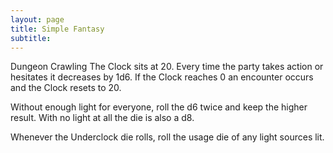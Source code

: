 ```yaml
---
layout: page
title: Simple Fantasy
subtitle:  
---
```

Dungeon Crawling
The Clock sits at 20. Every time the party takes action or hesitates it decreases by 1d6. If the Clock reaches 0 an encounter occurs and the Clock resets to 20.

Without enough light for everyone, roll the d6 twice and keep the higher result. With no light at all the die is also a d8.

Whenever the Underclock die rolls, roll the usage die of any light sources lit.